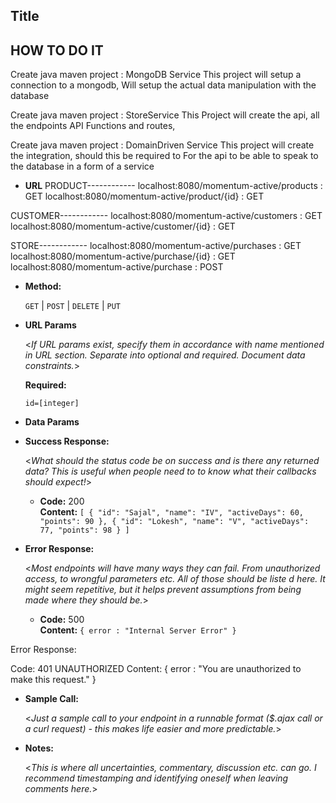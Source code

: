 **Title**
----------------------------------------------------------
  HOW TO DO IT
-----------------------------------------------------------

Create java maven project : MongoDB Service
This project will setup a connection to a mongodb,
Will setup the actual data manipulation with the database

Create java maven project : StoreService
This Project will create the api, all the endpoints
API Functions and routes, 

Create java maven project : DomainDriven Service
This project will create the integration, should this be required to 
For the api to be able to speak to the database in a form of a service

* **URL**
PRODUCT------------
localhost:8080/momentum-active/products : GET
localhost:8080/momentum-active/product/{id} : GET 

CUSTOMER------------
localhost:8080/momentum-active/customers : GET
localhost:8080/momentum-active/customer/{id} : GET 

STORE------------
localhost:8080/momentum-active/purchases : GET
localhost:8080/momentum-active/purchase/{id} : GET 
localhost:8080/momentum-active/purchase : POST

* **Method:**
  
  `GET` | `POST` | `DELETE` | `PUT`
  
*  **URL Params**

   <_If URL params exist, specify them in accordance with name mentioned in URL section. Separate into optional and required. Document data constraints._> 

   **Required:**
 
   `id=[integer]`
   
* **Data Params**



* **Success Response:**
  
  <_What should the status code be on success and is there any returned data? This is useful when people need to to know what their callbacks should expect!_>

  * **Code:** 200 <br />
    **Content:** `[
    {
        "id": "Sajal",
        "name": "IV",
        "activeDays": 60,
        "points": 90
    },
    {
        "id": "Lokesh",
        "name": "V",
        "activeDays": 77,
        "points": 98
    }
]`
 
* **Error Response:**

  <_Most endpoints will have many ways they can fail. From unauthorized access, to wrongful parameters etc. All of those should be liste d here. It might seem repetitive, but it helps prevent assumptions from being made where they should be._>

  * **Code:** 500 <br />
    **Content:** `{ error : "Internal Server Error" }`

 Error Response:

Code: 401 UNAUTHORIZED
Content: { error : "You are unauthorized to make this request." }

* **Sample Call:**

  <_Just a sample call to your endpoint in a runnable format ($.ajax call or a curl request) - this makes life easier and more predictable._> 

* **Notes:**

  <_This is where all uncertainties, commentary, discussion etc. can go. I recommend timestamping and identifying oneself when leaving comments here._> 
